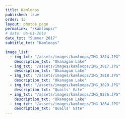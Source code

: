 ```yaml
---
title: Kamloops
published: true
order: 13
layout: photos_page
permalink: "/kamloops/"
# date: 06-01-2018
date_txt: "Summer 2017"
subtitle_txt: "Kamloops"

image_list:
  - img_txt: "/assets/images/kamloops/IMG_3814.JPG"
    description_txt: "Okanagan Lake"
  - img_txt: "/assets/images/kamloops/IMG_3817.JPG"
    description_txt: "Okanagan Lake"
  - img_txt: "/assets/images/kamloops/IMG_3818.JPG"
    description_txt: "Okanagan Lake"
  - img_txt: "/assets/images/kamloops/IMG_3829.JPG"
    description_txt: "Quails' Gate"
  - img_txt: "/assets/images/kamloops/IMG_8276.JPG"
    description_txt: "Okanagan Lake"
  - img_txt: "/assets/images/kamloops/IMG_3834.JPG"
    description_txt: "Quails' Gate"
---
```




